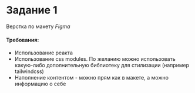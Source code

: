 # Задание 1
Верстка по макету *Figma*
#### Требования:

* Использование реакта
* Использование css modules. По желанию можно использовать какую-либо дополнительную библиотеку для стилизации (например tailwindcss)
* Наполнение контентом - можно прям как в макете, а можно информацию о себе